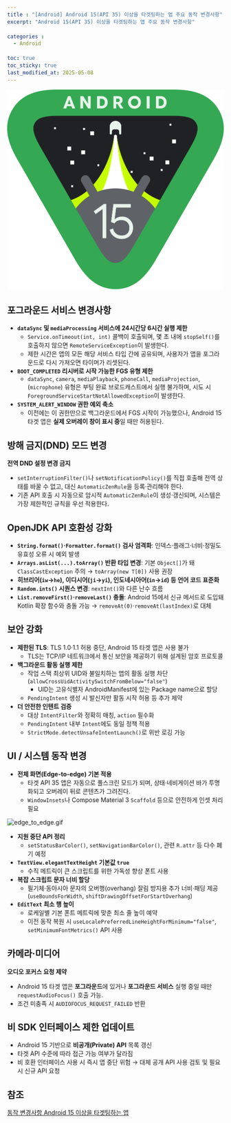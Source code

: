 ```yaml
---
title : "[Android] Android 15(API 35) 이상을 타겟팅하는 앱 주요 동작 변경사항"
excerpt: "Android 15(API 35) 이상을 타겟팅하는 앱 주요 동작 변경사항"

categories :
  - Android

toc: true
toc_sticky: true
last_modified_at: 2025-05-08
---
```


![android15_logo.svg](/assets/images/android15_logo.svg?raw=true)

## 포그라운드 서비스 변경사항

- **`dataSync` 및 `mediaProcessing` 서비스에 24시간당 6시간 실행 제한**
    - `Service.onTimeout(int, int)` 콜백이 호출되며, 몇 초 내에 `stopSelf()`를 호출하지 않으면 `RemoteServiceException`이 발생한다.
    - 제한 시간은 앱의 모든 해당 서비스 타입 간에 공유되며, 사용자가 앱을 포그라운드로 다시 가져오면 타이머가 리셋된다.
- **`BOOT_COMPLETED` 리시버로 시작 가능한 FGS 유형 제한**
    - `dataSync`, `camera`, `mediaPlayback`, `phoneCall`, `mediaProjection`, (`microphone`) 유형은 부팅 완료 브로드캐스트에서 실행 불가하며, 시도 시 `ForegroundServiceStartNotAllowedException`이 발생한다.
- **`SYSTEM_ALERT_WINDOW` 권한 예외 축소**
    - 이전에는 이 권한만으로 백그라운드에서 FGS 시작이 가능했으나, Android 15 타겟 앱은 **실제 오버레이 창이 표시 중**일 때만 허용된다.

## 방해 금지(DND) 모드 변경

**전역 DND 설정 변경 금지**

- `setInterruptionFilter()`나 `setNotificationPolicy()`를 직접 호출해 전역 상태를 바꿀 수 없고, 대신 `AutomaticZenRule`을 등록·관리해야 한다.
- 기존 API 호출 시 자동으로 암시적 `AutomaticZenRule`이 생성·갱신되며, 시스템은 가장 제한적인 규칙을 우선 적용한다.

## OpenJDK API 호환성 강화

- **`String.format()`·`Formatter.format()` 검사 엄격화**: 인덱스·플래그·너비·정밀도 유효성 오류 시 예외 발생
- **`Arrays.asList(...).toArray()` 반환 타입 변경**: 기본 `Object[]`가 돼 `ClassCastException` 주의 → `toArray(new T[0])` 사용 권장
- **히브리어(`iw`→`he`), 이디시어(`ji`→`yi`), 인도네시아어(`in`→`id`) 등 언어 코드 표준화**
- **`Random.ints()` 시퀀스 변경**: `nextInt()`와 다른 난수 흐름
- **`List.removeFirst()`·`removeLast()` 충돌**: Android 15에서 신규 메서드로 도입돼 Kotlin 확장 함수와 충돌 가능 → `removeAt(0)`·`removeAt(lastIndex)`로 대체

## 보안 강화

- **제한된 TLS**: TLS 1.0·1.1 허용 중단, Android 15 타겟 앱은 사용 불가
    - TLS는 TCP/IP 네트워크에서 통신 보안을 제공하기 위해 설계된 암호 프로토콜
- **백그라운드 활동 실행 제한**
    - 작업 스택 최상위 UID와 불일치하는 앱의 활동 실행 차단(`allowCrossUidActivitySwitchFromBelow="false"`)
        - UID는 고유식별자 AndroidManifest에 있는 Package name으로 할당
    - `PendingIntent` 생성 시 발신자만 활동 시작 허용 등 추가 제약
- **더 안전한 인텐트 검증**
    - 대상 `IntentFilter`와 정확히 매칭, `action` 필수화
    - `PendingIntent` 내부 `Intent`에도 동일 정책 적용
    - `StrictMode.detectUnsafeIntentLaunch()`로 위반 로깅 가능

## UI / 시스템 동작 변경

- **전체 화면(Edge-to-edge) 기본 적용**
    - 타겟 API 35 앱은 자동으로 풀스크린 모드가 되며, 상태·네비게이션 바가 투명화되고 오버레이 뒤로 콘텐츠가 그려진다.
    - `WindowInsets`나 Compose Material 3 `Scaffold` 등으로 안전하게 인셋 처리 필요

![edge_to_edge.gif](/assets/images/edge_to_edge.gif?raw=true)

- **지원 중단 API 정리**
    - `setStatusBarColor()`, `setNavigationBarColor()`, 관련 `R.attr` 등 다수 폐기 예정
- **`TextView.elegantTextHeight` 기본값 `true`**
    - 수직 메트릭이 큰 스크립트를 위한 가독성 향상 폰트 사용
- **복잡 스크립트 문자 너비 할당**
    - 필기체·동아시아 문자의 오버행(overhang) 잘림 방지용 추가 너비·패딩 제공 (`useBoundsForWidth`, `shiftDrawingOffsetForStartOverhang`)
- **`EditText` 최소 행 높이**
    - 로케일별 기본 폰트 메트릭에 맞춘 최소 줄 높이 예약
    - 이전 동작 복원 시 `useLocalePreferredLineHeightForMinimum="false"`, `setMinimumFontMetrics()` API 사용

## 카메라·미디어

**오디오 포커스 요청 제약**

- Android 15 타겟 앱은 **포그라운드**에 있거나 **포그라운드 서비스** 실행 중일 때만 `requestAudioFocus()` 호출 가능.
- 조건 미충족 시 `AUDIOFOCUS_REQUEST_FAILED` 반환

## 비 SDK 인터페이스 제한 업데이트

- Android 15 기반으로 **비공개(Private) API** 목록 갱신
- 타겟 API 수준에 따라 접근 가능 여부가 달라짐
- 비 호환 인터페이스 사용 시 즉시 앱 중단 위험 → 대체 공개 API 사용 검토 및 필요 시 신규 API 요청

## 참조

[동작 변경사항 Android 15 이상을 타겟팅하는 앱](https://developer.android.com/about/versions/15/behavior-changes-15?hl=ko)

